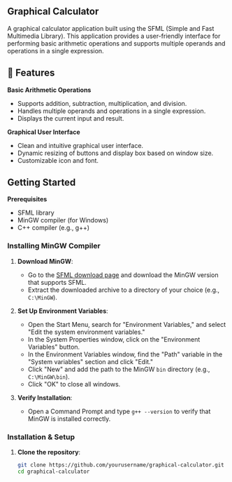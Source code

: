 ## Graphical Calculator

A graphical calculator application built using the SFML (Simple and Fast Multimedia Library). This application provides a user-friendly interface for performing basic arithmetic operations and supports multiple operands and operations in a single expression.

## 🚀 Features

**Basic Arithmetic Operations**
- Supports addition, subtraction, multiplication, and division.
- Handles multiple operands and operations in a single expression.
- Displays the current input and result.

**Graphical User Interface**
- Clean and intuitive graphical user interface.
- Dynamic resizing of buttons and display box based on window size.
- Customizable icon and font.

## Getting Started

**Prerequisites**
- SFML library
- MinGW compiler (for Windows)
- C++ compiler (e.g., g++)

### Installing MinGW Compiler

1. **Download MinGW**:
   - Go to the [SFML download page](https://www.sfml-dev.org/download/sfml/2.6.1/) and download the MinGW version that supports SFML.
   - Extract the downloaded archive to a directory of your choice (e.g., `C:\MinGW`).

2. **Set Up Environment Variables**:
   - Open the Start Menu, search for "Environment Variables," and select "Edit the system environment variables."
   - In the System Properties window, click on the "Environment Variables" button.
   - In the Environment Variables window, find the "Path" variable in the "System variables" section and click "Edit."
   - Click "New" and add the path to the MinGW `bin` directory (e.g., `C:\MinGW\bin`).
   - Click "OK" to close all windows.

3. **Verify Installation**:
   - Open a Command Prompt and type `g++ --version` to verify that MinGW is installed correctly.

### Installation & Setup

1. **Clone the repository**:
   ```sh
   git clone https://github.com/yourusername/graphical-calculator.git
   cd graphical-calculator
